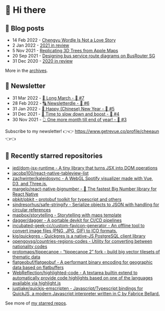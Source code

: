 # 👋 Hi there

## 📝 Blog posts

<!-- feed start -->
- 14 Feb 2022 - [Chengyu Wordle Is Not a Love Story](https://cheeaun.com/blog/2022/02/chengyu-wordle-is-not-a-love-story/)
- 2 Jan 2022 - [2021 in review](https://cheeaun.com/blog/2022/01/2021-in-review/)
- 5 Nov 2021 - [Replicating 3D Trees from Apple Maps](https://cheeaun.com/blog/2021/11/replicating-3d-trees-apple-maps/)
- 20 Sep 2021 - [Designing bus service route diagrams on BusRouter SG](https://cheeaun.com/blog/2021/09/bus-service-route-diagrams-busrouter-sg/)
- 31 Dec 2020 - [2020 in review](https://cheeaun.com/blog/2020/12/2020-in-review/)
<!-- feed end -->

More in the [archives](https://cheeaun.com/blog/archives/).

## 📰 Newsletter

<!-- newsletter start -->
- 31 Mar 2022 - [🚶 Long March - 🥫 #7](https://www.getrevue.co/profile/cheeaun/issues/long-march-7-1061697)
- 28 Feb 2022 - [🔠 Newsletterdle - 🥫 #6](https://www.getrevue.co/profile/cheeaun/issues/newsletterdle-6-1014288)
- 31 Jan 2022 - [🧧 Happy (Chinese) New Year - 🥫 #5](https://www.getrevue.co/profile/cheeaun/issues/happy-chinese-new-year-5-963222)
- 31 Dec 2021 - [🥃 Time to slow down and boost - 🥫 #4](https://www.getrevue.co/profile/cheeaun/issues/time-to-slow-down-and-boost-4-906334)
- 30 Nov 2021 - [👆 One more month till end of year! - 🥫 #3](https://www.getrevue.co/profile/cheeaun/issues/one-more-month-till-end-of-year-3-835833)
<!-- newsletter end -->

Subscribe to my newsletter! 👉👉 https://www.getrevue.co/profile/cheeaun 👈👈

## 🌟 Recently starred repositories

<!-- starred repos start -->
- [jed/dom-jsx-runtime - A tiny library that turns JSX into DOM operations](https://github.com/jed/dom-jsx-runtime)
- [jacobp100/react-native-tableview-list](https://github.com/jacobp100/react-native-tableview-list)
- [zachwinter/kaleidosync - A WebGL Spotify visualizer made with Vue, D3, and Three.js.](https://github.com/zachwinter/kaleidosync)
- [margelo/react-native-bignumber - 🔢 The fastest Big Number library for React Native](https://github.com/margelo/react-native-bignumber)
- [pbkit/pbkit - protobuf toolkit for typescript and others](https://github.com/pbkit/pbkit)
- [sindresorhus/safe-stringify - Serialize objects to JSON with handling for circular references](https://github.com/sindresorhus/safe-stringify)
- [mapbox/storytelling - Storytelling with maps template](https://github.com/mapbox/storytelling)
- [dagger/dagger - A portable devkit for CI/CD pipelines](https://github.com/dagger/dagger)
- [incubated-geek-cc/custom-favicon-generator - An offline tool to convert image files (PNG, JPG, GIF) to ICO formats.](https://github.com/incubated-geek-cc/custom-favicon-generator)
- [kig/quickgres - Quickgres is a native-JS PostgreSQL client library](https://github.com/kig/quickgres)
- [opengovsg/countries-regions-codes - Utility for converting between nationality codes](https://github.com/opengovsg/countries-regions-codes)
- [protomaps/tippecanoe - “tippecanoe 2” fork - build big vector tilesets of thematic data](https://github.com/protomaps/tippecanoe)
- [flatgeobuf/flatgeobuf - A performant binary encoding for geographic data based on flatbuffers](https://github.com/flatgeobuf/flatgeobuf)
- [WebReflection/highlighted-code - A textarea builtin extend to automatically provide code highlights based on one of the languages available via highlight.js](https://github.com/WebReflection/highlighted-code)
- [justjake/quickjs-emscripten - Javascript/Typescript bindings for QuickJS, a modern Javascript interpreter written in C by Fabrice Bellard.](https://github.com/justjake/quickjs-emscripten)
<!-- starred repos end -->

See more of [my starred repos](https://github.com/stars/cheeaun/).
